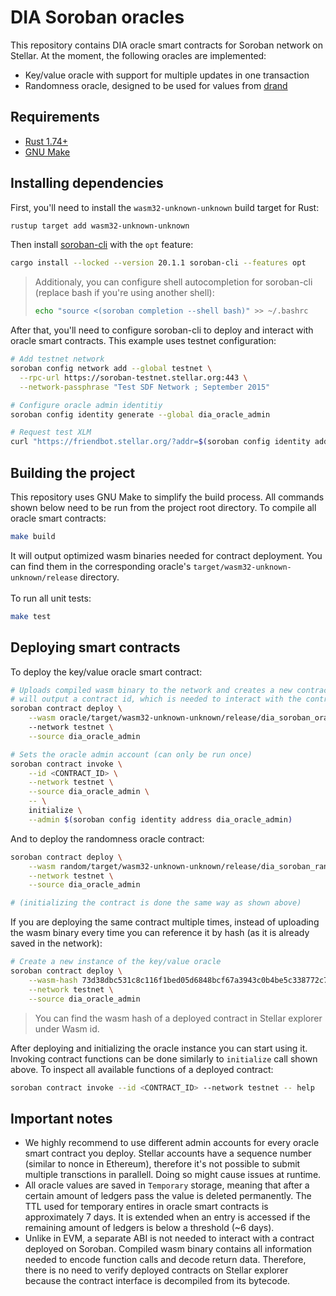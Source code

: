 # DIA Soroban oracles

This repository contains DIA oracle smart contracts for Soroban network on Stellar. At the moment, the following oracles are implemented:

- Key/value oracle with support for multiple updates in one transaction
- Randomness oracle, designed to be used for values from [drand](https://drand.love/)

## Requirements

- [Rust 1.74+](https://www.rust-lang.org/tools/install)
- [GNU Make](https://www.gnu.org/software/make)

## Installing dependencies

First, you'll need to install the `wasm32-unknown-unknown` build target for Rust:

```sh
rustup target add wasm32-unknown-unknown
```

Then install [soroban-cli](https://soroban.stellar.org/docs/reference/soroban-cli) with the `opt` feature:

```sh
cargo install --locked --version 20.1.1 soroban-cli --features opt
```

> Additionaly, you can configure shell autocompletion for soroban-cli (replace bash if you're using another shell):
>
> ```sh
> echo "source <(soroban completion --shell bash)" >> ~/.bashrc
> ```

After that, you'll need to configure soroban-cli to deploy and interact with oracle smart contracts. This example uses testnet configuration:

```sh
# Add testnet network
soroban config network add --global testnet \
  --rpc-url https://soroban-testnet.stellar.org:443 \
  --network-passphrase "Test SDF Network ; September 2015"

# Configure oracle admin identitiy
soroban config identity generate --global dia_oracle_admin

# Request test XLM
curl "https://friendbot.stellar.org/?addr=$(soroban config identity address dia_oracle_admin)"
```

## Building the project

This repository uses GNU Make to simplify the build process. All commands shown below need to be run from the project root directory. To compile all oracle smart contracts:

```sh
make build
```

It will output optimized wasm binaries needed for contract deployment. You can find them in the corresponding oracle's `target/wasm32-unknown-unknown/release` directory.
<br>
<br>
To run all unit tests:

```sh
make test
```

## Deploying smart contracts

To deploy the key/value oracle smart contract:

```sh
# Uploads compiled wasm binary to the network and creates a new contract instance. This command
# will output a contract id, which is needed to interact with the contract later.
soroban contract deploy \
    --wasm oracle/target/wasm32-unknown-unknown/release/dia_soroban_oracle.optimized.wasm
    --network testnet \
    --source dia_oracle_admin

# Sets the oracle admin account (can only be run once)
soroban contract invoke \
    --id <CONTRACT_ID> \
    --network testnet \
    --source dia_oracle_admin \
    -- \
    initialize \
    --admin $(soroban config identity address dia_oracle_admin)
```

And to deploy the randomness oracle contract:

```sh
soroban contract deploy \
    --wasm random/target/wasm32-unknown-unknown/release/dia_soroban_random_oracle.optimized.wasm \
    --network testnet \
    --source dia_oracle_admin

# (initializing the contract is done the same way as shown above)
```

If you are deploying the same contract multiple times, instead of uploading the wasm binary every time you can reference it by hash (as it is already saved in the network):

```sh
# Create a new instance of the key/value oracle
soroban contract deploy \
    --wasm-hash 73d38dbc531c8c116f1bed05d6848bcf67a3943c0b4be5c338772c73153af1e0 \
    --network testnet \
    --source dia_oracle_admin
```

> You can find the wasm hash of a deployed contract in Stellar explorer under Wasm id.

After deploying and initializing the oracle instance you can start using it. Invoking contract functions can be done similarly to `initialize` call shown above. To inspect all available functions of a deployed contract:

```sh
soroban contract invoke --id <CONTRACT_ID> --network testnet -- help
```

## Important notes

- We highly recommend to use different admin accounts for every oracle smart contract you deploy. Stellar accounts have a sequence number (similar to nonce in Ethereum), therefore it's not possible to submit multiple transctions in parallell. Doing so might cause issues at runtime.
- All oracle values are saved in `Temporary` storage, meaning that after a certain amount of ledgers pass the value is deleted permanently. The TTL used for temporary entires in oracle smart contracts is approximately 7 days. It is extended when an entry is accessed if the remaining amount of ledgers is below a threshold (~6 days).
- Unlike in EVM, a separate ABI is not needed to interact with a contract deployed on Soroban. Compiled wasm binary contains all information needed to encode function calls and decode return data. Therefore, there is no need to verify deployed contracts on Stellar explorer because the contract interface is decompiled from its bytecode.
